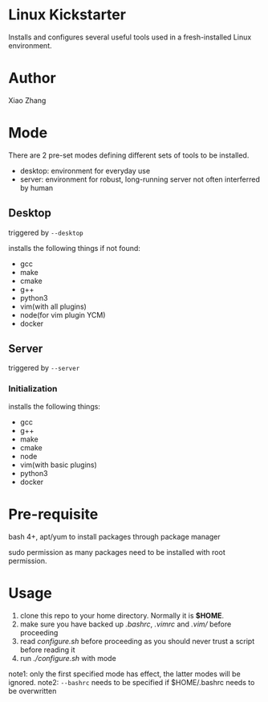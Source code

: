 # Linux Kickstarter

Installs and configures several useful tools used in a fresh-installed Linux environment.

# Author

Xiao Zhang

# Mode

There are 2 pre-set modes defining different sets of tools to be installed.
- desktop: environment for everyday use
- server: environment for robust, long-running server not often interferred by human

## Desktop

triggered by `--desktop`

installs the following things if not found:
- gcc
- make
- cmake
- g++
- python3
- vim(with all plugins)
- node(for vim plugin YCM)
- docker

## Server

triggered by `--server`

### Initialization
installs the following things:
- gcc
- g++
- make
- cmake
- node
- vim(with basic plugins)
- python3
- docker

# Pre-requisite

bash 4+, apt/yum to install packages through package manager

sudo permission as many packages need to be installed with root permission.

# Usage

1. clone this repo to your home directory. Normally it is **$HOME**.
2. make sure you have backed up *.bashrc*, *.vimrc* and *.vim/* before proceeding
3. read *configure.sh* before proceeding as you should never trust a script before reading it
4. run *.\/configure.sh* with mode

note1: only the first specified mode has effect, the latter modes will be ignored.
note2: `--bashrc` needs to be specified if $HOME/.bashrc needs to be overwritten
